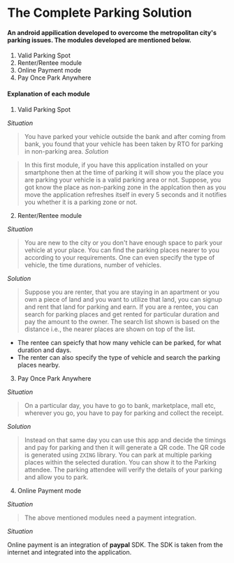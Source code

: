 # The Complete Parking Solution

#### **An android appilication developed to overcome the metropolitan city's parking issues. The modules developed are mentioned below.**

1. Valid Parking Spot
2. Renter/Rentee module
3. Online Payment mode
4. Pay Once Park Anywhere

#### **Explanation of each module**

1. Valid Parking Spot

*Situation*

>You have parked your vehicle outside the bank and after coming from bank, you found that your vehicle has been taken by RTO for parking in non-parking area.
*Solution*

>In this first module, if you have this application installed on your smartphone then at the time of parking it will show you the place you are parking your vehicle is a valid parking area or not. Suppose, you got know the place as non-parking zone in the applcation then as you move the application refreshes itself in every 5 seconds and it notifies you whether it is a parking zone or not.

2. Renter/Rentee module

*Situation*

>You are new to the city or you don't have enough space to park your vehicle at your place. You can find the parking places nearer to you according to your requirements. One can even specify the type of vehicle, the time durations, number of vehicles.

*Solution*

>Suppose you are renter, that you are staying in an apartment or you own a piece of land and you want to utilize that land, you can signup and rent that land for parking and earn. 
>If you are a rentee, you can search for parking places and get rented for particular duration and pay the amount to the owner. The search list shown is based on the distance i.e., the nearer places are shown on top of the list.
* The rentee can speicfy that how many vehicle can be parked, for what duration and days.
* The renter can also specify the type of vehicle and search the parking places nearby.

3. Pay Once Park Anywhere

*Situation*

>On a particular day, you have to go to bank, marketplace, mall etc, wherever you go, you have to pay for parking and collect the receipt.

*Solution*

>Instead on that same day you can use this app and decide the timings and pay for parking and then it will generate a QR code. The QR code is generated using `ZXING` library. You can park at multiple parking places within the selected duration. You can show it to the Parking attendee. The parking attendee will verify the details of your parking and allow you to park. 

4. Online Payment mode

*Situation*

>The above mentioned modules need a payment integration.

*Situation*

Online payment is an integration of **paypal** SDK. The SDK is taken from the internet and integrated into the application.


